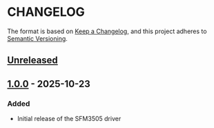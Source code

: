 # CHANGELOG

The format is based on [Keep a Changelog](https://keepachangelog.com/en/1.0.0/),
and this project adheres to [Semantic Versioning](https://semver.org/spec/v2.0.0.html).

## [Unreleased] 

## [1.0.0] - 2025-10-23

### Added

- Initial release of the SFM3505 driver

[Unreleased]: https://github.com/Sensirion/embedded-i2c-sfm3505/compare/1.0.0...HEAD
[1.0.0]: https://github.com/Sensirion/embedded-i2c-sfm3505/releases/tag/1.0.0